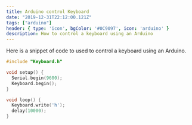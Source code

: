 ```yaml
---
title: Arduino control Keyboard
date: "2019-12-31T22:12:00.121Z"
tags: ["arduino"]
header: { type: 'icon', bgColor: '#0C9097', icon: 'arduino' }
description: How to control a keyboard using an Arduino
---
```


Here is a snippet of code to used to control a keyboard using an Arduino.

```c
#include "Keyboard.h"

void setup() {
  Serial.begin(9600);
  Keyboard.begin();
}

void loop() {
  Keyboard.write('h');
  delay(10000);
}
```
